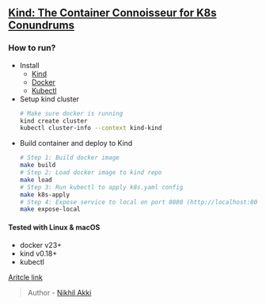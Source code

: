 ## [Kind: The Container Connoisseur for K8s Conundrums](https://nikhilakki.in/kind-the-container-connoisseur-for-k8s-conundrums)

### How to run?

- Install
    - [Kind](https://kind.sigs.k8s.io/docs/user/quick-start/#installation)
    - [Docker](https://nikhilakki.in/preview/640061db28849c00086c2e2d)
    - [Kubectl](https://kubernetes.io/docs/tasks/tools/#kubectl)
- Setup kind cluster
    ```bash
    # Make sure docker is running
    kind create cluster
    kubectl cluster-info --context kind-kind
    ```
- Build container and deploy to Kind
    ```bash
    # Step 1: Build docker image
    make build
    # Step 2: Load docker image to kind repo
    make load
    # Step 3: Run kubectl to apply k8s.yaml config
    make k8s-apply
    # Step 4: Expose service to local on port 8080 (http://localhost:8080/)
    make expose-local
    ```

#### Tested with Linux & macOS 

- docker v23+
- kind v0.18+
- kubectl


[Aritcle link](https://nikhilakki.in/kind-the-container-connoisseur-for-k8s-conundrums)

> Author - [Nikhil Akki](https://nikhilakki.in)
